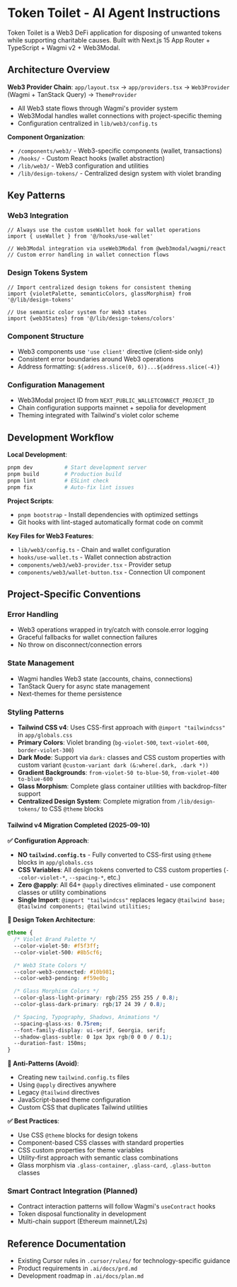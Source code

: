 # Token Toilet - AI Agent Instructions

Token Toilet is a Web3 DeFi application for disposing of unwanted tokens while supporting charitable causes. Built with Next.js 15 App Router + TypeScript + Wagmi v2 + Web3Modal.

## Architecture Overview

**Web3 Provider Chain**: `app/layout.tsx` → `app/providers.tsx` → `Web3Provider` (Wagmi + TanStack Query) → `ThemeProvider`
- All Web3 state flows through Wagmi's provider system
- Web3Modal handles wallet connections with project-specific theming
- Configuration centralized in `lib/web3/config.ts`

**Component Organization**:
- `/components/web3/` - Web3-specific components (wallet, transactions)
- `/hooks/` - Custom React hooks (wallet abstraction)
- `/lib/web3/` - Web3 configuration and utilities
- `/lib/design-tokens/` - Centralized design system with violet branding

## Key Patterns

### Web3 Integration
```tsx
// Always use the custom useWallet hook for wallet operations
import { useWallet } from '@/hooks/use-wallet'

// Web3Modal integration via useWeb3Modal from @web3modal/wagmi/react
// Custom error handling in wallet connection flows
```

### Design Tokens System
```tsx
// Import centralized design tokens for consistent theming
import {violetPalette, semanticColors, glassMorphism} from '@/lib/design-tokens'

// Use semantic color system for Web3 states
import {web3States} from '@/lib/design-tokens/colors'
```

### Component Structure
- Web3 components use `'use client'` directive (client-side only)
- Consistent error boundaries around Web3 operations
- Address formatting: `${address.slice(0, 6)}...${address.slice(-4)}`

### Configuration Management
- Web3Modal project ID from `NEXT_PUBLIC_WALLETCONNECT_PROJECT_ID`
- Chain configuration supports mainnet + sepolia for development
- Theming integrated with Tailwind's violet color scheme

## Development Workflow

**Local Development**:
```bash
pnpm dev          # Start development server
pnpm build        # Production build
pnpm lint         # ESLint check
pnpm fix          # Auto-fix lint issues
```

**Project Scripts**:
- `pnpm bootstrap` - Install dependencies with optimized settings
- Git hooks with lint-staged automatically format code on commit

**Key Files for Web3 Features**:
- `lib/web3/config.ts` - Chain and wallet configuration
- `hooks/use-wallet.ts` - Wallet connection abstraction
- `components/web3/web3-provider.tsx` - Provider setup
- `components/web3/wallet-button.tsx` - Connection UI component

## Project-Specific Conventions

### Error Handling
- Web3 operations wrapped in try/catch with console.error logging
- Graceful fallbacks for wallet connection failures
- No throw on disconnect/connection errors

### State Management
- Wagmi handles Web3 state (accounts, chains, connections)
- TanStack Query for async state management
- Next-themes for theme persistence

### Styling Patterns
- **Tailwind CSS v4**: Uses CSS-first approach with `@import "tailwindcss"` in `app/globals.css`
- **Primary Colors**: Violet branding (`bg-violet-500`, `text-violet-600`, `border-violet-300`)
- **Dark Mode**: Support via `dark:` classes and CSS custom properties with custom variant `@custom-variant dark (&:where(.dark, .dark *))`
- **Gradient Backgrounds**: `from-violet-50 to-blue-50`, `from-violet-400 to-blue-600`
- **Glass Morphism**: Complete glass container utilities with backdrop-filter support
- **Centralized Design System**: Complete migration from `/lib/design-tokens/` to CSS `@theme` blocks

#### Tailwind v4 Migration Completed (2025-09-10)
**✅ Configuration Approach**:
- **NO `tailwind.config.ts`** - Fully converted to CSS-first using `@theme` blocks in `app/globals.css`
- **CSS Variables**: All design tokens converted to CSS custom properties (`--color-violet-*`, `--spacing-*`, etc.)
- **Zero @apply**: All 64+ `@apply` directives eliminated - use component classes or utility combinations
- **Single Import**: `@import "tailwindcss"` replaces legacy `@tailwind base; @tailwind components; @tailwind utilities;`

**🎨 Design Token Architecture**:
```css
@theme {
  /* Violet Brand Palette */
  --color-violet-50: #f5f3ff;
  --color-violet-500: #8b5cf6;

  /* Web3 State Colors */
  --color-web3-connected: #10b981;
  --color-web3-pending: #f59e0b;

  /* Glass Morphism Colors */
  --color-glass-light-primary: rgb(255 255 255 / 0.8);
  --color-glass-dark-primary: rgb(17 24 39 / 0.8);

  /* Spacing, Typography, Shadows, Animations */
  --spacing-glass-xs: 0.75rem;
  --font-family-display: ui-serif, Georgia, serif;
  --shadow-glass-subtle: 0 1px 3px rgb(0 0 0 / 0.1);
  --duration-fast: 150ms;
}
```

**🚫 Anti-Patterns (Avoid)**:
- Creating new `tailwind.config.ts` files
- Using `@apply` directives anywhere
- Legacy `@tailwind` directives
- JavaScript-based theme configuration
- Custom CSS that duplicates Tailwind utilities

**✅ Best Practices**:
- Use CSS `@theme` blocks for design tokens
- Component-based CSS classes with standard properties
- CSS custom properties for theme variables
- Utility-first approach with semantic class combinations
- Glass morphism via `.glass-container`, `.glass-card`, `.glass-button` classes

### Smart Contract Integration (Planned)
- Contract interaction patterns will follow Wagmi's `useContract` hooks
- Token disposal functionality in development
- Multi-chain support (Ethereum mainnet/L2s)

## Reference Documentation
- Existing Cursor rules in `.cursor/rules/` for technology-specific guidance
- Product requirements in `.ai/docs/prd.md`
- Development roadmap in `.ai/docs/plan.md`
